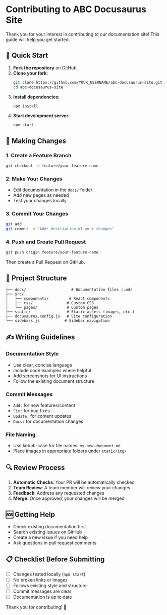 # Contributing to ABC Docusaurus Site

Thank you for your interest in contributing to our documentation site! This guide will help you get started.

## 🚀 Quick Start

1. **Fork the repository** on GitHub
2. **Clone your fork**:
   ```bash
   git clone https://github.com/YOUR_USERNAME/abc-docusaurus-site.git
   cd abc-docusaurus-site
   ```
3. **Install dependencies**:
   ```bash
   npm install
   ```
4. **Start development server**:
   ```bash
   npm start
   ```

## 📝 Making Changes

### 1. Create a Feature Branch
```bash
git checkout -b feature/your-feature-name
```

### 2. Make Your Changes
- Edit documentation in the `docs/` folder
- Add new pages as needed
- Test your changes locally

### 3. Commit Your Changes
```bash
git add .
git commit -m "Add: description of your changes"
```

### 4. Push and Create Pull Request
```bash
git push origin feature/your-feature-name
```
Then create a Pull Request on GitHub.

## 📁 Project Structure

```
├── docs/                    # Documentation files (.md)
├── src/
│   ├── components/         # React components
│   ├── css/               # Custom CSS
│   └── pages/             # Custom pages
├── static/                # Static assets (images, etc.)
├── docusaurus.config.js   # Site configuration
└── sidebars.js           # Sidebar navigation
```

## ✍️ Writing Guidelines

### Documentation Style
- Use clear, concise language
- Include code examples where helpful
- Add screenshots for UI instructions
- Follow the existing document structure

### Commit Messages
- `Add:` for new features/content
- `Fix:` for bug fixes
- `Update:` for content updates
- `Docs:` for documentation changes

### File Naming
- Use kebab-case for file names: `my-new-document.md`
- Place images in appropriate folders under `static/img/`

## 🔍 Review Process

1. **Automatic Checks**: Your PR will be automatically checked
2. **Team Review**: A team member will review your changes
3. **Feedback**: Address any requested changes
4. **Merge**: Once approved, your changes will be merged

## 🆘 Getting Help

- Check existing documentation first
- Search existing issues on GitHub
- Create a new issue if you need help
- Ask questions in pull request comments

## 📋 Checklist Before Submitting

- [ ] Changes tested locally (`npm start`)
- [ ] No broken links or images
- [ ] Follows existing style and structure
- [ ] Commit messages are clear
- [ ] Documentation is up to date

Thank you for contributing! 🎉